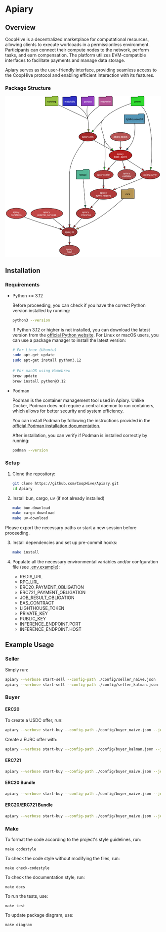# Apiary

## Overview

CoopHive is a decentralized marketplace for computational resources, allowing clients to execute workloads in a permissionless environment. Participants can connect their compute nodes to the network, perform tasks, and earn compensation. The platform utilizes EVM-compatible interfaces to facilitate payments and manage data storage.

Apiary serves as the user-friendly interface, providing seamless access to the CoopHive protocol and enabling efficient interaction with its features.

### Package Structure

<p align="center">
  <img src="./docs/img/apiary.svg" />
</p>

## Installation

### Requirements

- Python >= 3.12

    Before proceeding, you can check if you have the correct Python version installed by running:

    ```bash
    python3 --version
    ```

    If Python 3.12 or higher is not installed, you can download the latest version from the [official Python website](https://www.python.org/downloads/). For Linux or macOS users, you can use a package manager to install the latest version:

    ```bash
    # For Linux (Ubuntu)
    sudo apt-get update
    sudo apt-get install python3.12

    # For macOS using Homebrew
    brew update
    brew install python@3.12
    ```

- Podman

    Podman is the container management tool used in Apiary. Unlike Docker, Podman does not require a central daemon to run containers, which allows for better security and system efficiency.

    You can install Podman by following the instructions provided in the [official Podman installation documentation](https://podman.io/docs/installation).

    After installation, you can verify if Podman is installed correctly by running:

    ```bash
    podman --version
    ```
### Setup

1. Clone the repository:

   ```bash
   git clone https://github.com/CoopHive/Apiary.git
   cd Apiary
2. Install bun, cargo, uv (if not already installed)

    ```bash
    make bun-download
    make cargo-download
    make uv-download
Please export the necessary paths or start a new session before proceeding.

3. Install dependencies and set up pre-commit hooks:

    ```bash
    make install
5. Populate all the necessary environmental variables and/or confguration file (see [.env.example](https://github.com/CoopHive/Apiary/blob/main/.env.example)):
    - REDIS_URL
    - RPC_URL
    - ERC20_PAYMENT_OBLIGATION
    - ERC721_PAYMENT_OBLIGATION
    - JOB_RESULT_OBLIGATION
    - EAS_CONTRACT
    - LIGHTHOUSE_TOKEN
    - PRIVATE_KEY
    - PUBLIC_KEY
    - INFERENCE_ENDPOINT.PORT
    - INFERENCE_ENDPOINT.HOST

## Example Usage

### Seller

Simply run:

```bash
apiary --verbose start-sell --config-path ./config/seller_naive.json
apiary --verbose start-sell --config-path ./config/seller_kalman.json
```

### Buyer

#### ERC20

To create a USDC offer, run:

```bash
apiary --verbose start-buy --config-path ./config/buyer_naive.json --job-path ./jobs/cowsay.Dockerfile --tokens-data '["ERC20", "0x036CbD53842c5426634e7929541eC2318f3dCF7e", 10]'
```

Create a EURC offer with:

```bash
apiary --verbose start-buy --config-path ./config/buyer_kalman.json --job-path ./jobs/sklearn.Dockerfile --tokens-data '["ERC20", "0x808456652fdb597867f38412077A9182bf77359F", 15]'
```

#### ERC721

```bash
apiary --verbose start-buy --config-path ./config/buyer_naive.json --job-path ./jobs/cowsay.Dockerfile --tokens-data '["ERC721", "0x9757694a764de0c6599735D37fecd1d09501fb39", 626]'
```

#### ERC20 Bundle

```bash
apiary --verbose start-buy --config-path ./config/buyer_naive.json --job-path ./jobs/cowsay.Dockerfile --tokens-data '[["ERC20", "0x036CbD53842c5426634e7929541eC2318f3dCF7e", 5], ["ERC20", "0x808456652fdb597867f38412077A9182bf77359F", 5]]'
```

#### ERC20/ERC721 Bundle

```bash
apiary --verbose start-buy --config-path ./config/buyer_naive.json --job-path ./jobs/cowsay.Dockerfile --tokens-data '[["ERC20", "0x036CbD53842c5426634e7929541eC2318f3dCF7e", 5], ["ERC20", "0x808456652fdb597867f38412077A9182bf77359F", 5], ["ERC721", "0x9757694a764de0c6599735D37fecd1d09501fb39", 623]]'
```

### Make

To format the code according to the project's style guidelines, run:

    make codestyle
To check the code style without modifying the files, run:

    make check-codestyle
To check the documentation style, run:

    make docs

To run the tests, use:

    make test

To update package diagram, use:

    make diagram
